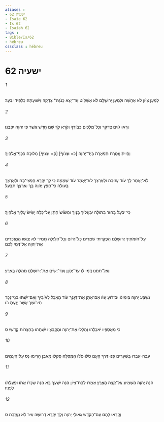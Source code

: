 ```yaml
---
aliases : 
- ישעיה 62
- Isaïe 62
- Is 62
- Isaiah 62
tags : 
- Bible/Is/62
- hébreu
cssclass : hébreu
---
```


# ישעיה 62

###### 1
לְמַעַן צִיֹּון לֹא אֶחֱשֶׁה וּלְמַעַן יְרוּשָׁלִַם לֹא אֶשְׁקֹוט עַד־יֵצֵא כַנֹּגַהּ* צִדְקָהּ וִישׁוּעָתָהּ כְּלַפִּיד יִבְעָר׃
###### 2
וְרָאוּ גֹויִם צִדְקֵךְ וְכָל־מְלָכִים כְּבֹודֵךְ וְקֹרָא לָךְ שֵׁם חָדָשׁ אֲשֶׁר פִּי יְהוָה יִקֳּבֶנּוּ׃
###### 3
וְהָיִיתְ עֲטֶרֶת תִּפְאֶרֶת בְּיַד־יְהוָה [כ= וּצְנֹוף] [ק= וּצְנִיף] מְלוּכָה בְּכַף־אֱלֹהָיִךְ׃
###### 4
לֹא־יֵאָמֵר לָךְ עֹוד עֲזוּבָה וּלְאַרְצֵךְ לֹא־יֵאָמֵר עֹוד שְׁמָמָה כִּי לָךְ יִקָּרֵא חֶפְצִי־בָהּ וּלְאַרְצֵךְ בְּעוּלָה כִּי־חָפֵץ יְהוָה בָּךְ וְאַרְצֵךְ תִּבָּעֵל׃
###### 5
כִּי־יִבְעַל בָּחוּר בְּתוּלָה יִבְעָלוּךְ בָּנָיִךְ וּמְשֹׂושׂ חָתָן עַל־כַּלָּה יָשִׂישׂ עָלַיִךְ אֱלֹהָיִךְ׃
###### 6
עַל־חֹומֹתַיִךְ יְרוּשָׁלִַם הִפְקַדְתִּי שֹׁמְרִים כָּל־הַיֹּום וְכָל־הַלַּיְלָה תָּמִיד לֹא יֶחֱשׁוּ הַמַּזְכִּרִים אֶת־יְהוָה אַל־דֳּמִי לָכֶם׃
###### 7
וְאַל־תִּתְּנוּ דֳמִי לֹו עַד־יְכֹוןֵן וְעַד־יָשִׂים אֶת־יְרוּשָׁלִַם תְּהִלָּה בָּאָרֶץ׃
###### 8
נִשְׁבַּע יְהוָה בִּימִינֹו וּבִזְרֹועַ עֻזֹּו אִם־אֶתֵּן אֶת־דְּגָנֵךְ עֹוד מַאֲכָל לְאֹיְבַיִךְ וְאִם־יִשְׁתּוּ בְנֵי־נֵכָר תִּירֹושֵׁךְ אֲשֶׁר יָגַעַתְּ בֹּו׃
###### 9
כִּי מְאַסְפָיו יֹאכְלֻהוּ וְהִלְלוּ אֶת־יְהוָה וּמְקַבְּצָיו יִשְׁתֻּהוּ בְּחַצְרֹות קָדְשִׁי׃ ס
###### 10
עִבְרוּ עִבְרוּ בַּשְּׁעָרִים פַּנּוּ דֶּרֶךְ הָעָם סֹלּוּ סֹלּוּ הַמְסִלָּה סַקְּלוּ מֵאֶבֶן הָרִימוּ נֵס עַל־הָעַמִּים׃
###### 11
הִנֵּה יְהוָה הִשְׁמִיעַ אֶל־קְצֵה הָאָרֶץ אִמְרוּ לְבַת־צִיֹּון הִנֵּה יִשְׁעֵךְ בָּא הִנֵּה שְׂכָרֹו אִתֹּו וּפְעֻלָּתֹו לְפָנָיו׃
###### 12
וְקָרְאוּ לָהֶם עַם־הַקֹּדֶשׁ גְּאוּלֵי יְהוָה וְלָךְ יִקָּרֵא דְרוּשָׁה עִיר לֹא נֶעֱזָבָה׃ ס
